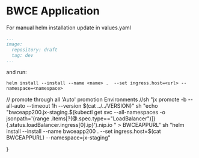 # BWCE Application

For manual helm installation update in values.yaml
```YAML
...
image:
  repository: draft
  tag: dev
...
```
and run:
```
helm install --install --name <name> .  --set ingress.host=<url> --namespace=<namespace>
```

// promote through all 'Auto' promotion Environments
//sh "jx promote -b --all-auto --timeout 1h --version \$(cat ../../VERSION)"
sh "echo \"bwceapp200.jx-staging.\$(kubectl get svc --all-namespaces -o jsonpath=\'{range .items[?(@.spec.type==\"LoadBalancer\")]}{.status.loadBalancer.ingress[0].ip}\').nip.io \" > BWCEAPPURL"
sh "helm install --install --name bwceapp200 .  --set ingress.host=\$(cat BWCEAPPURL) --namespace=jx-staging"

}
